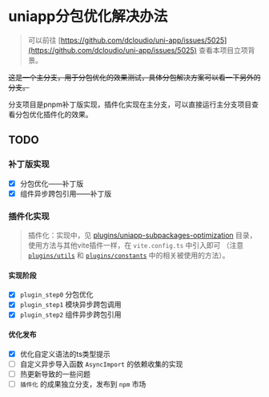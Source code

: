# uniapp分包优化解决办法

> 可以前往 [https://github.com/dcloudio/uni-app/issues/5025](https://github.com/dcloudio/uni-app/issues/5025) 查看本项目立项背景。

~~这是一个主分支，用于分包优化的效果测试，具体分包解决方案可以看一下另外的分支。~~

分支项目是pnpm补丁版实现，插件化实现在主分支，可以直接运行主分支项目查看分包优化插件化的效果。

## TODO

### 补丁版实现

* [X] 分包优化——补丁版
* [X] 组件异步跨包引用——补丁版

### 插件化实现

> 插件化：实现中，见 [plugins/uniapp-subpackages-optimization](./plugins/uniapp-subpackages-optimization/index.ts) 目录，
> 使用方法与其他vite插件一样，在 `vite.config.ts` 中引入即可
>（注意 [`plugins/utils`](./plugins/utils/index.ts) 和 [`plugins/constants`](./plugins/constants.ts) 中的相关被使用的方法）。

#### 实现阶段

* [X] `plugin_step0` 分包优化
* [X] `plugin_step1` 模块异步跨包调用
* [X] `plugin_step2` 组件异步跨包引用

#### 优化发布

* [X] 优化自定义语法的ts类型提示
* [ ] 自定义异步导入函数 `AsyncImport` 的依赖收集的实现
* [ ] 热更新导致的一些问题
* [ ] `插件化` 的成果独立分支，发布到 `npm` 市场
